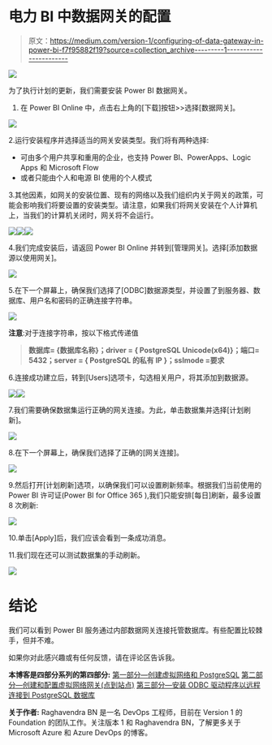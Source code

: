 # 电力 BI 中数据网关的配置

> 原文：<https://medium.com/version-1/configuring-of-data-gateway-in-power-bi-f7f95882f19?source=collection_archive---------1----------------------->

![](img/92f5ca3faa6a23e5d153111e430f4836.png)

为了执行计划的更新，我们需要安装 Power BI 数据网关。

1.  在 Power BI Online 中，点击右上角的[下载]按钮>>选择[数据网关]。

![](img/9783496d679213ad835522ef0c83927a.png)

2.运行安装程序并选择适当的网关安装类型。我们将有两种选择:

*   可由多个用户共享和重用的企业，也支持 Power BI、PowerApps、Logic Apps 和 Microsoft Flow
*   或者只能由个人和电源 BI 使用的个人模式

3.其他因素，如网关的安装位置、现有的网络以及我们组织内关于网关的政策，可能会影响我们将要设置的安装类型。请注意，如果我们将网关安装在个人计算机上，当我们的计算机关闭时，网关将不会运行。

![](img/a25f5b7ba6f50a42e2bf74e95667f444.png)![](img/23900a61b8a3709652903847da681e2d.png)![](img/44726a5881c591c62fdba675f91d2cbf.png)

4.我们完成安装后，请返回 Power BI Online 并转到[管理网关]。选择[添加数据源以使用网关]。

![](img/1f93ca11ac84202ae3b4ffcee2ceb681.png)

5.在下一个屏幕上，确保我们选择了[ODBC]数据源类型，并设置了到服务器、数据库、用户名和密码的正确连接字符串。

![](img/918c6d7890589c15cae8037a4278b752.png)

**注意**:对于连接字符串，按以下格式传递值

> **数据库= {数据库名称}；driver = { PostgreSQL Unicode(x64)}；端口= 5432；server = { PostgreSQL 的私有 IP }；sslmode =要求**

6.连接成功建立后，转到[Users]选项卡，勾选相关用户，将其添加到数据源。

![](img/5ef275e76e58b3e3ad86d81ddf7b6986.png)![](img/3de99988efeae34c4defd6490d45585a.png)

7.我们需要确保数据集运行正确的网关连接。为此，单击数据集并选择[计划刷新]。

![](img/e2b95ce8210eb60ec28e1ed4d6b89121.png)

8.在下一个屏幕上，确保我们选择了正确的[网关连接]。

![](img/09342d53b2f2f8bbccb6b481834de21e.png)

9.然后打开[计划刷新]选项，以确保我们可以设置刷新频率。根据我们当前使用的 Power BI 许可证(Power BI for Office 365 ),我们只能安排[每日]刷新，最多设置 8 次刷新:

![](img/317e0928d1828b49084b39ce7a58e72f.png)

10.单击[Apply]后，我们应该会看到一条成功消息。

11.我们现在还可以测试数据集的手动刷新。

![](img/29d4ddd58ff142d8e8b1ef8ec06a107c.png)

# **结论**

我们可以看到 Power BI 服务通过内部数据网关连接托管数据库。有些配置比较棘手，但并不难。

如果你对此感兴趣或有任何反馈，请在评论区告诉我。

**本博客是四部分系列的第四部分:** [第一部分—创建虚拟网络和 PostgreSQL](/version-1/vnet-integratedpostgresql-integration-with-power-bi-app-12950039e687)
[第二部分—创建和配置虚拟网络网关(点到站点)](/version-1/creating-and-configuring-virtual-network-gateway-point-to-site-using-azure-certification-7a5b61839e54)
[第三部分—安装 ODBC 驱动程序以远程连接到 PostgreSQL 数据库](/version-1/installing-odbc-driver-for-remote-connection-to-postgresql-db-9b8d496e50e4)

**关于作者:** Raghavendra BN 是一名 DevOps 工程师，目前在 Version 1 的 Foundation 的团队工作。关注版本 1 和 Raghavendra BN，了解更多关于 Microsoft Azure 和 Azure DevOps 的博客。